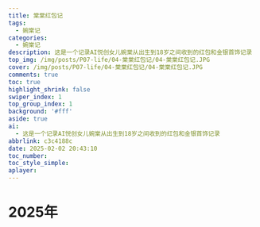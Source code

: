 ```yaml
---
title: 棠棠红包记
tags:
  - 婉棠记
categories:
  - 婉棠记
description: 这是一个记录AI悦创女儿婉棠从出生到18岁之间收到的红包和金银首饰记录
top_img: /img/posts/P07-life/04-棠棠红包记/04-棠棠红包记.JPG
cover: /img/posts/P07-life/04-棠棠红包记/04-棠棠红包记.JPG
comments: true
toc: true
highlight_shrink: false
swiper_index: 1
top_group_index: 1
background: '#fff'
aside: true
ai:
  - 这是一个记录AI悦创女儿婉棠从出生到18岁之间收到的红包和金银首饰记录
abbrlink: c3c4188c
date: 2025-02-02 20:43:10
toc_number:
toc_style_simple:
aplayer:
---
```


# 2025年


